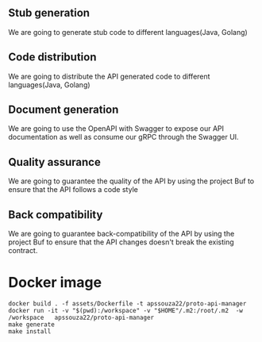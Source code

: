 ## Stub generation
We are going to generate stub code to different languages(Java, Golang)

## Code distribution
We are going to distribute the API generated code to different languages(Java, Golang)

## Document generation
We are going to use the OpenAPI with Swagger to expose our API documentation as well as consume our 
gRPC through the Swagger UI.

## Quality assurance 
We are going to guarantee the quality of the API by using the project Buf to ensure that the API follows a 
code style

## Back compatibility
We are going to guarantee back-compatibility of the API by using the project Buf to ensure that the API 
changes doesn't break the existing contract.

# Docker image

```
docker build . -f assets/Dockerfile -t apssouza22/proto-api-manager
docker run -it -v "$(pwd):/workspace" -v "$HOME"/.m2:/root/.m2  -w /workspace   apssouza22/proto-api-manager
make generate
make install
``` 
